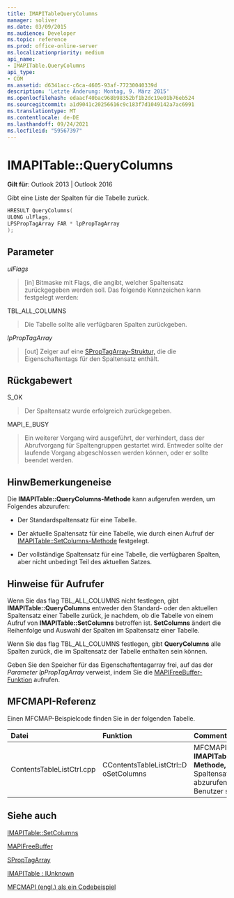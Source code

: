 ```yaml
---
title: IMAPITableQueryColumns
manager: soliver
ms.date: 03/09/2015
ms.audience: Developer
ms.topic: reference
ms.prod: office-online-server
ms.localizationpriority: medium
api_name:
- IMAPITable.QueryColumns
api_type:
- COM
ms.assetid: d6341acc-c6ca-4605-93af-77230040339d
description: 'Letzte Änderung: Montag, 9. März 2015'
ms.openlocfilehash: edaacf40bac968b98352bf1b2dc19e01b76eb524
ms.sourcegitcommit: a1d9041c20256616c9c183f7d1049142a7ac6991
ms.translationtype: MT
ms.contentlocale: de-DE
ms.lasthandoff: 09/24/2021
ms.locfileid: "59567397"
---
```

# <a name="imapitablequerycolumns"></a>IMAPITable::QueryColumns

  
  
**Gilt für**: Outlook 2013 | Outlook 2016 
  
Gibt eine Liste der Spalten für die Tabelle zurück.
  
```cpp
HRESULT QueryColumns(
ULONG ulFlags,
LPSPropTagArray FAR * lpPropTagArray
);
```

## <a name="parameters"></a>Parameter

 _ulFlags_
  
> [in] Bitmaske mit Flags, die angibt, welcher Spaltensatz zurückgegeben werden soll. Das folgende Kennzeichen kann festgelegt werden:
    
TBL_ALL_COLUMNS 
  
> Die Tabelle sollte alle verfügbaren Spalten zurückgeben.
    
 _lpPropTagArray_
  
> [out] Zeiger auf eine [SPropTagArray-Struktur,](sproptagarray.md) die die Eigenschaftentags für den Spaltensatz enthält. 
    
## <a name="return-value"></a>Rückgabewert

S_OK 
  
> Der Spaltensatz wurde erfolgreich zurückgegeben.
    
MAPI_E_BUSY 
  
> Ein weiterer Vorgang wird ausgeführt, der verhindert, dass der Abrufvorgang für Spaltengruppen gestartet wird. Entweder sollte der laufende Vorgang abgeschlossen werden können, oder er sollte beendet werden.
    
## <a name="remarks"></a>HinwBemerkungeneise

Die **IMAPITable::QueryColumns-Methode** kann aufgerufen werden, um Folgendes abzurufen: 
  
- Der Standardspaltensatz für eine Tabelle.
    
- Der aktuelle Spaltensatz für eine Tabelle, wie durch einen Aufruf der [IMAPITable::SetColumns-Methode](imapitable-setcolumns.md) festgelegt. 
    
- Der vollständige Spaltensatz für eine Tabelle, die verfügbaren Spalten, aber nicht unbedingt Teil des aktuellen Satzes.
    
## <a name="notes-to-callers"></a>Hinweise für Aufrufer

Wenn Sie das flag TBL_ALL_COLUMNS nicht festlegen, gibt **IMAPITable::QueryColumns** entweder den Standard- oder den aktuellen Spaltensatz einer Tabelle zurück, je nachdem, ob die Tabelle von einem Aufruf von **IMAPITable::SetColumns** betroffen ist. **SetColumns** ändert die Reihenfolge und Auswahl der Spalten im Spaltensatz einer Tabelle. 
  
Wenn Sie das flag TBL_ALL_COLUMNS festlegen, gibt **QueryColumns** alle Spalten zurück, die im Spaltensatz der Tabelle enthalten sein können. 
  
Geben Sie den Speicher für das Eigenschaftentagarray frei, auf das der  _Parameter lpPropTagArray_ verweist, indem Sie die [MAPIFreeBuffer-Funktion](mapifreebuffer.md) aufrufen. 
  
## <a name="mfcmapi-reference"></a>MFCMAPI-Referenz

Einen MFCMAP-Beispielcode finden Sie in der folgenden Tabelle.
  
|**Datei**|**Funktion**|**Comment**|
|:-----|:-----|:-----|
|ContentsTableListCtrl.cpp  <br/> |CContentsTableListCtrl::D oSetColumns  <br/> |MFCMAPI verwendet die **IMAPITable::QueryColumns-Methode,** um den aktuellen Spaltensatz für eine Tabelle abzurufen, damit der Benutzer sie bearbeiten kann.  <br/> |
   
## <a name="see-also"></a>Siehe auch



[IMAPITable::SetColumns](imapitable-setcolumns.md)
  
[MAPIFreeBuffer](mapifreebuffer.md)
  
[SPropTagArray](sproptagarray.md)
  
[IMAPITable : IUnknown](imapitableiunknown.md)


[MFCMAPI (engl.) als ein Codebeispiel](mfcmapi-as-a-code-sample.md)


